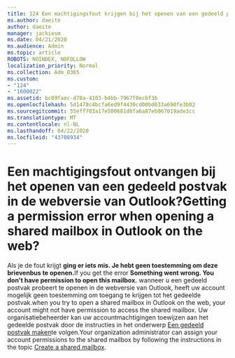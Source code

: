 ```yaml
---
title: 124 Een machtigingsfout krijgen bij het openen van een gedeeld postvak in OWA?
ms.author: daeite
author: daeite
manager: jackiesm
ms.date: 04/21/2020
ms.audience: Admin
ms.topic: article
ROBOTS: NOINDEX, NOFOLLOW
localization_priority: Normal
ms.collection: Adm_O365
ms.custom:
- "124"
- "1600022"
ms.assetid: bc09faec-d78a-4103-b4bb-7967f0ecbf3b
ms.openlocfilehash: 5d1478c4bcfa6ed9f4430cd00bd033a690fe3b02
ms.sourcegitcommit: 55eff703a17e500681d8fa6a87eb067019ade3cc
ms.translationtype: MT
ms.contentlocale: nl-NL
ms.lasthandoff: 04/22/2020
ms.locfileid: "43708934"
---
```

# <a name="getting-a-permission-error-when-opening-a-shared-mailbox-in-outlook-on-the-web"></a><span data-ttu-id="29132-102">Een machtigingsfout ontvangen bij het openen van een gedeeld postvak in de webversie van Outlook?</span><span class="sxs-lookup"><span data-stu-id="29132-102">Getting a permission error when opening a shared mailbox in Outlook on the web?</span></span>

<span data-ttu-id="29132-103">Als je de fout krijgt **ging er iets mis. Je hebt geen toestemming om deze brievenbus te openen.**</span><span class="sxs-lookup"><span data-stu-id="29132-103">If you get the error **Something went wrong. You don't have permission to open this mailbox.**</span></span> <span data-ttu-id="29132-104">wanneer u een gedeeld postvak probeert te openen in de webversie van Outlook, heeft uw account mogelijk geen toestemming om toegang te krijgen tot het gedeelde postvak.</span><span class="sxs-lookup"><span data-stu-id="29132-104">when you try to open a shared mailbox in Outlook on the web, your account might not have permission to access the shared mailbox.</span></span> <span data-ttu-id="29132-105">Uw organisatiebeheerder kan uw accountmachtigingen toewijzen aan het gedeelde postvak door de instructies in het onderwerp [Een gedeeld postvak maken](https://docs.microsoft.com/office365/admin/email/create-a-shared-mailbox)te volgen.</span><span class="sxs-lookup"><span data-stu-id="29132-105">Your organization administrator can assign your account permissions to the shared mailbox by following the instructions in the topic [Create a shared mailbox](https://docs.microsoft.com/office365/admin/email/create-a-shared-mailbox).</span></span>
  